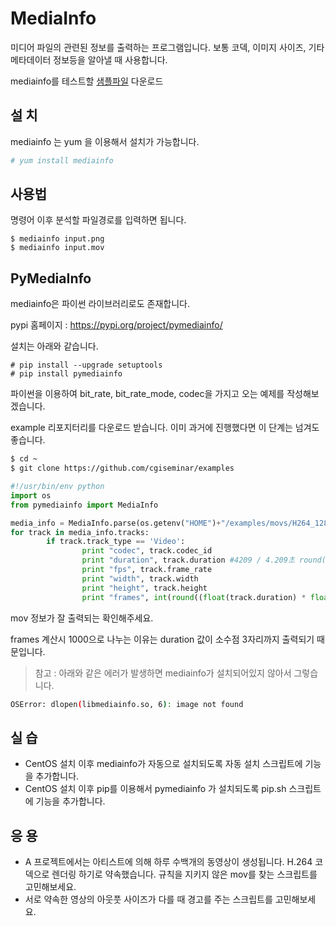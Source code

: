 # MediaInfo
미디어 파일의 관련된 정보를 출력하는 프로그램입니다. 보통 코덱, 이미지 사이즈, 기타 메타데이터 정보등을 알아낼 때 사용합니다.

mediainfo를 테스트할 [샘플파일](sample.md) 다운로드

## 설 치
mediainfo 는 yum 을 이용해서 설치가 가능합니다.
```bash
# yum install mediainfo
```

## 사용법
명령어 이후 분석할 파일경로를 입력하면 됩니다.

```
$ mediainfo input.png
$ mediainfo input.mov
```

## PyMediaInfo
mediainfo은 파이썬 라이브러리로도 존재합니다.

pypi 홈페이지 : https://pypi.org/project/pymediainfo/

설치는 아래와 같습니다.

```
# pip install --upgrade setuptools
# pip install pymediainfo
```

파이썬을 이용하여 bit_rate, bit_rate_mode, codec을 가지고 오는 예제를 작성해보겠습니다.

example 리포지터리를 다운로드 받습니다. 이미 과거에 진행했다면 이 단계는 넘겨도 좋습니다.
```bash
$ cd ~
$ git clone https://github.com/cgiseminar/examples
```


```python
#!/usr/bin/env python
import os
from pymediainfo import MediaInfo

media_info = MediaInfo.parse(os.getenv("HOME")+"/examples/movs/H264_1280x720_24fps.mov")
for track in media_info.tracks:
        if track.track_type == 'Video':
                print "codec", track.codec_id
                print "duration", track.duration #4209 / 4.209초 round(4.209 * 24)
                print "fps", track.frame_rate
                print "width", track.width
                print "height", track.height
                print "frames", int(round((float(track.duration) * float(track.frame_rate))/1000))
```
mov 정보가 잘 출력되는 확인해주세요.

frames 계산시 1000으로 나누는 이유는 duration 값이 소수점 3자리까지 출력되기 때문입니다.


> 참고 : 아래와 같은 에러가 발생하면 mediainfo가 설치되어있지 않아서 그렇습니다.

```bash
OSError: dlopen(libmediainfo.so, 6): image not found
```

## 실 습
- CentOS 설치 이후 mediainfo가 자동으로 설치되도록 자동 설치 스크립트에 기능을 추가합니다.
- CentOS 설치 이후 pip를 이용해서 pymediainfo 가 설치되도록 pip.sh 스크립트에 기능을 추가합니다.

## 응 용
- A 프로젝트에서는 아티스트에 의해 하루 수백개의 동영상이 생성됩니다. H.264 코덱으로 렌더링 하기로 약속했습니다. 규칙을 지키지 않은 mov를 찾는 스크립트를 고민해보세요.
- 서로 약속한 영상의 아웃풋 사이즈가 다를 때 경고를 주는 스크립트를 고민해보세요.
